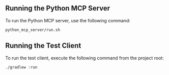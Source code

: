 ## Running the Python MCP Server

To run the Python MCP server, use the following command:

```bash
python_mcp_server/run.sh
```

## Running the Test Client

To run the test client, execute the following command from the project root:

```bash
./gradlew :run
```
